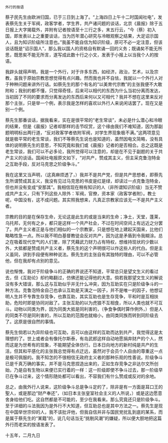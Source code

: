     外行的按语 

   蔡孑民先生由欧洲归国，已于三日到上海了。“上海四日上午十二时国闻社电”，发表蔡先生关于军阀，政客学者，学生界，共产诸问题的谈话，北京《晨报》除于五日报上大字揭载外，并附有记者按语至十三行之多，末五行云，“今（蔡）初入国，即发表以上之重要谈话，当为历年潜心研究与冷眼观察之结果，大足诏示国人，且为知识阶级所注意也。”我虽不能自信为知识阶级，原可不必一定注意，但该谈话既是“诏示国人”，那么我以国人的资格自有默诵一回的义务；既诵矣不能无所思，既思矣不能无所言，遂写成此数十行之小文，发表于小报上以当我个人的按语。

   我辟头就得声明，我是一个外行，对于许多东西，如经济，政治，艺术，以及宗教，虽我于原始宗教思想觉得有点兴趣。然而我也并不自怯，我就以一个外行人对于种种问题来讲外行话。如蔡先生的那个有名的“以美育代宗教”的主张我便不大敢附和；我别的都不懂，只觉得奇怪，后来可以相代的东西为什么当初分离而发达，当初因了不同的要求而分离发达的东西后来何以又可相代？我并不想在这里来反对那个主张，只是举一个例，表示我是怎样的喜欢以外行人来说闲话罢了。现在又是别一个例。

   蔡先生那番谈话，据我看来，实在是很平常的“老生常谈”，未必是什么潜心和冷眼的结果，但是《晨报》记者却那样的击节叹赏，这个缘由我们不难知道，因为那副题明明标出两行道，“反对政客学者依附军阀，对学生界现象极不满。”这两项意见就是极平常的老生常谈，我们不等蔡先生说也是知道的，虽然因电文简略，没有具体的说明蔡先生的意思，不知究竟和我们或《晨报》记者的是否相合。总之这既是老生常谈，我们可以不必多论，我所觉得可以注意的，却是在不见于副题的关于共产主义的谈话。国闻社电报原文如下，“对共产，赞成其主义，但主采克鲁泡特金之互助手段，反对马克思之阶级争斗。”

   我在这里又当声明，（这真麻烦透了，）我并不是共产党，但是共产思想者，即蔡先生所谓赞成其主义，我没有见过马克思的书皮是红是绿，却读过一点克鲁泡特金，但也并没有变成“安那其”。我相信现在稍有知识的人（非所谓知识阶级）当无不赞成共产主义，只有下列这些人除外：军阀，官僚，资本家（政客学者附）。教士呢，中国没有，这不成问题。其实照我想来，凡真正宗教家应该无一不是共产主义者。

   宗教的目的是在保存生命，无论这是此生的或是当来的生命；净土，天堂，蓬莱，乌托邦，无何有之乡，都只是这样一个共产社会，不过在时间空间上有远近之分罢了。共产主义者正是与他们相似的一个宗教家，只是想在地上建起天国来，比他们略略性急一点。所以我不明白基督教徒会反对共产，因为这是矛盾到令我糊涂。总之在吸着现代空气的人们里，除了凭藉武力财力占有特权，想维持现状的少数以外，大抵都是赞成共产主义者，蔡先生的这个声明很可以作这些人的代白。但是主义虽同，讲到手段便有种种说法。蔡先生的主张自有其独特的理由，可以不必管他，但在我却有点别的意见。

   说也惭愧，我对于阶级争斗的正确的界说还不知道，平常总只是望文生义的看过去，但《互助论》却约略翻过，仿佛还能记得他的大意。倘若我那望文生义的解说没有多大错误，那么这与互助似乎并无什么冲突，因为互助实在只是阶级争斗的一种方法。克鲁泡特金自己也承认互助是天演之一因子，并不是唯一的因子，他想证明人生并不专靠生存竞争，也靠互助，其实互助也是生存竞争，平和时是互相扶助，危险时即是协同对敌了。主张互助的以为虎狼不互相食，所以人类也就不可互斗。动物以同类为界，因为同类大抵是同利害的，（争食争偶时算作例外，）但是人的同类不尽是同利害的，所以互助的范围也就缩小，由同类同族而转到同阶级去了。这原是很自然的事情。

   蔡先生倘若以为异阶级也可互助，且可以由这样的互助而达到共产，我觉得这是太理想的了。世上或者会有像托尔斯泰，有岛武郎这样自动地愿捐弃财产的个人，然而这是为世希有的现象，不能期望全体仿行。日本日向地方的新村纯是共产的生活，但其和平感化的主张我总觉得有点迂远，虽然对于会员个人自由的尊重这一点是极可佩服的。我不知怎的不很相信无政府主义者的那种乐观的性善说。阶级争斗已是千真万确的事实，并不是马克思捏造出来的，正如生存竞争之非达尔文所创始，乃是自有生物以来便已实行着的一样：这一阶级即使不争斗过去，那一阶级早已在争斗过来，这个情形随处都可以看出，不容我们有什么赞成或反对的余地。

   总之，由我外行人说来，这阶级争斗总是争斗定的了，除非是有一方面是耳口王的聖人，或是那边“财产奉还”，（如日本主张皇室社会主义的人所说，）或是这边愿意舍身给他们吃。这自然都是不可能的，至少在我看来。那么究竟还只是阶级争斗。至于详细的斗法我因为是外行不大知道，但互助总也是其中方法之一。蔡先生是现在中国举世宗仰的人，我不该批评他，但我自信并非与国民党扰乱到底的某系，而是属于蔡先生的“某籍”的，说几句话当无“挑剔风潮”的嫌疑，所以便大胆地把这篇外行而老实的按语发表了。

   十五年，二月九日

